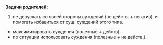 **Задачи родителей:**

1. не допускать со своей стороны суждений (не действ. + негатив). и помогать избавиться от сущ. суждений этого типа.
- максимизировать суждения (полезные + действ).
- по ситуации использовать суждения (полезные + не действ.).
